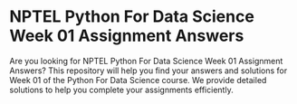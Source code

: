 # NPTEL Python For Data Science Week 01 Assignment Answers

Are you looking for NPTEL Python For Data Science Week 01 Assignment Answers? This repository will help you find your answers and solutions for Week 01 of the Python For Data Science course. We provide detailed solutions to help you complete your assignments efficiently.
